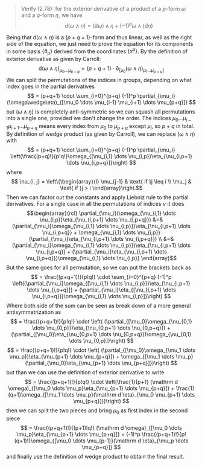 > Verify (2.78): for the exterior derivative of a product of a $p$-form $\omega$ and a $q$-form $\eta$, we have $$\mathrm d(\omega \wedge \eta) = (\mathrm d \omega) \wedge \eta + (-1)^p\omega \wedge (\mathrm d\eta)$$

Being that $\mathrm d(\omega \wedge \eta)$ is a $(p+q+1)$-form and thus linear, as well as the right side of the equation, we just need to prove the equation for its components in some basis $\{\partial_\mu\}$ derived from the coordinates $\{x^\mu\}$. By the definition of exterior derivative as given by Carroll:
$$\mathrm d (\omega \wedge \eta)_{\mu_0 \dots \mu_{p+q}} = (p+q+1) \cdot \partial_{[\mu_0} (\omega \wedge \eta)_{{\mu_1} \dots {\mu_{p+q}]}}$$
We can split the permutations of the indices in groups, depending on what index goes in the partial derivatives
$$ = (p+q+1) \cdot \sum_{i=0}^{p+q} (-1)^p \partial_{\mu_i} (\omega\wedge\eta)_{[\mu_0 \dots \mu_{i-1} \mu_{i+1} \dots \mu_{p+q}]} $$
but $(\omega\wedge\eta)$ is completely anti-symmetric so we can squash all permutations into a single one, provided we don't change the order. The indices $\mu_0 \dots \mu_{i-1} \mu_{i+1} \dots \mu_{p+q}$ means every index from $\mu_0$ to $\mu_{p+q}$ except $\mu_i$, so $p+q$ in total. By definition of wedge product (as given by Carroll), we can replace $(\omega\wedge\eta)$ with
$$ = (p+q+1) \cdot \sum_{i=0}^{p+q} (-1)^p \partial_{\mu_i} \left(\frac{(p+q)!}{p!q!}\omega_{[\nu_{i,1} \dots \nu_{i,p}}\eta_{\nu_{i,p+1} \dots \nu_{i,p+q}]}\right) $$
where
$$ \nu_{i, j} = \left\{\begin{array}{l}
\mu_{j-1} & \text{ if }j \leq i \\
\mu_j & \text{ if }j > i
\end{array}\right.$$
Then we can factor out the constants and apply Liebniz rule to the partial derivatives. For a single case in all the permutations of indices $\nu$ it does
$$\begin{array}{rcl}
\partial_{\mu_i}(\omega_{\nu_{i,1} \dots \nu_{i,p}}\eta_{\nu_{i,p+1} \dots \nu_{i,p+q}}) &=& (\partial_{\mu_i}\omega_{\nu_{i,1} \dots \nu_{i,p}})\eta_{\nu_{i,p+1} \dots \nu_{i,p+q}} + \omega_{\nu_{i,1} \dots \nu_{i,p}}(\partial_{\mu_i}\eta_{\nu_{i,p+1} \dots \nu_{i,p+q}}) \\
&=& (\partial_{\mu_i}\omega_{\nu_{i,1} \dots \nu_{i,p}})\eta_{\nu_{i,p+1} \dots \nu_{i,p+q}} + (\partial_{\mu_i}\eta_{\nu_{i,p+1} \dots \nu_{i,p+q}})\omega_{\nu_{i,1} \dots \nu_{i,p}}
\end{array}$$
But the same goes for all permutation, so we can put the brackets back as 
$$ = \frac{(p+q+1)!}{p!q!} \cdot \sum_{i=0}^{p+q} (-1)^p \left((\partial_{\mu_i}\omega_{[\nu_{i,1} \dots \nu_{i,p}})\eta_{\nu_{i,p+1} \dots \nu_{i,p+q}]} + (\partial_{\mu_i}\eta_{[\nu_{i,p+1} \dots \nu_{i,p+q}})\omega_{\nu_{i,1} \dots \nu_{i,p}]}\right)  $$
Where both side of the sum can be seen as break down of a more general antisymmetrization as
$$ = \frac{(p+q+1)!}{p!q!} \cdot \left( (\partial_{[\mu_0}\omega_{\nu_{0,1} \dots \nu_{0,p}})\eta_{\nu_{0,p+1} \dots \nu_{0,p+q}]} + (\partial_{[\mu_0}\eta_{\nu_{0,p+1} \dots \nu_{0,p+q}})\omega_{\nu_{0,1} \dots \nu_{0,p}]}\right) $$
$$ = \frac{(p+q+1)!}{p!q!} \cdot \left( (\partial_{[\mu_0}\omega_{\mu_1 \dots \mu_p})\eta_{\mu_{p+1} \dots \mu_{p+q}]} + \omega_{[\mu_1 \dots \mu_p}(\partial_{\mu_0}\eta_{\mu_{p+1} \dots \mu_{p+q}]})\right) $$
but than we can use the definition of exterior derivative to write
$$ = \frac{(p+q+1)!}{p!q!} \cdot \left(\frac{1}{p+1} (\mathrm d \omega)_{[\mu_0 \dots \mu_p}\eta_{\mu_{p+1} \dots \mu_{p+q}]} + \frac{1}{q+1}\omega_{[\mu_1 \dots \mu_p}(\mathrm d \eta)_{\mu_0 \mu_{p+1} \dots \mu_{p+q}]})\right) $$
then we can split the two pieces and bring $\mu_0$ as first index in the second piece
$$ = \frac{(p+q+1)!}{(p+1)!q!} (\mathrm d \omega)_{[\mu_0 \dots \mu_p}\eta_{\mu_{p+1} \dots \mu_{p+q}]} + (-1)^p \frac{(p+q+1)!}{p!(q+1)!}\omega_{[\mu_0 \dots \mu_{p-1}}(\mathrm d \eta)_{\mu_p \dots \mu_{p+q}]} $$
and finally use the definition of wedge product to obtain the final result.